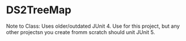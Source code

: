 # DS2TreeMap

Note to Class: Uses older/outdated JUnit 4. Use for this project, but any other projectsn you create fromm scratch should unit JUnit 5.
